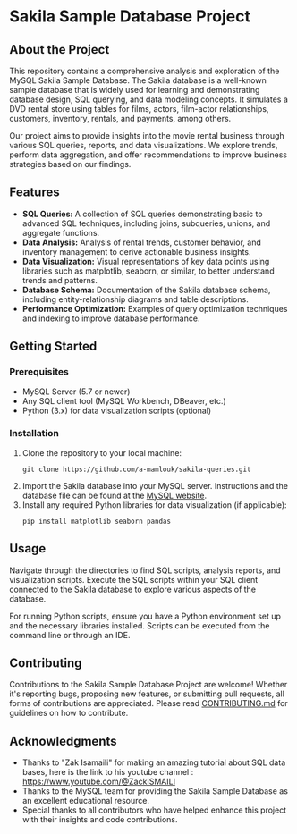 
# Sakila Sample Database Project

## About the Project

This repository contains a comprehensive analysis and exploration of the MySQL Sakila Sample Database. The Sakila database is a well-known sample database that is widely used for learning and demonstrating database design, SQL querying, and data modeling concepts. It simulates a DVD rental store using tables for films, actors, film-actor relationships, customers, inventory, rentals, and payments, among others.

Our project aims to provide insights into the movie rental business through various SQL queries, reports, and data visualizations. We explore trends, perform data aggregation, and offer recommendations to improve business strategies based on our findings.

## Features

- **SQL Queries:** A collection of SQL queries demonstrating basic to advanced SQL techniques, including joins, subqueries, unions, and aggregate functions.
- **Data Analysis:** Analysis of rental trends, customer behavior, and inventory management to derive actionable business insights.
- **Data Visualization:** Visual representations of key data points using libraries such as matplotlib, seaborn, or similar, to better understand trends and patterns.
- **Database Schema:** Documentation of the Sakila database schema, including entity-relationship diagrams and table descriptions.
- **Performance Optimization:** Examples of query optimization techniques and indexing to improve database performance.

## Getting Started

### Prerequisites

- MySQL Server (5.7 or newer)
- Any SQL client tool (MySQL Workbench, DBeaver, etc.)
- Python (3.x) for data visualization scripts (optional)

### Installation

1. Clone the repository to your local machine:
   ```
   git clone https://github.com/a-mamlouk/sakila-queries.git
   ```
2. Import the Sakila database into your MySQL server. Instructions and the database file can be found at the [MySQL website](https://dev.mysql.com/doc/sakila/en/).
3. Install any required Python libraries for data visualization (if applicable):
   ```
   pip install matplotlib seaborn pandas
   ```

## Usage

Navigate through the directories to find SQL scripts, analysis reports, and visualization scripts. Execute the SQL scripts within your SQL client connected to the Sakila database to explore various aspects of the database.

For running Python scripts, ensure you have a Python environment set up and the necessary libraries installed. Scripts can be executed from the command line or through an IDE.

## Contributing

Contributions to the Sakila Sample Database Project are welcome! Whether it's reporting bugs, proposing new features, or submitting pull requests, all forms of contributions are appreciated. Please read [CONTRIBUTING.md](CONTRIBUTING.md) for guidelines on how to contribute.

## Acknowledgments

- Thanks to "Zak Isamaili" for making an amazing tutorial about SQL data bases, here is the link to his youtube channel : https://www.youtube.com/@ZackISMAILI
- Thanks to the MySQL team for providing the Sakila Sample Database as an excellent educational resource.
- Special thanks to all contributors who have helped enhance this project with their insights and code contributions.
